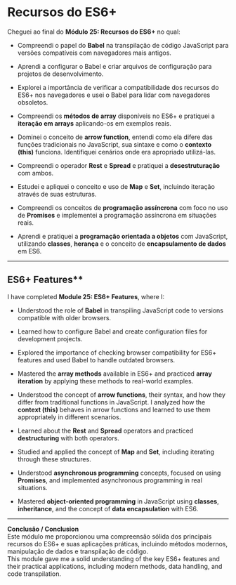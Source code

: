 
# Recursos do ES6+  

Cheguei ao final do **Módulo 25: Recursos do ES6+** no qual:  

- Compreendi o papel do **Babel** na transpilação de código JavaScript para versões compatíveis com navegadores mais antigos.  
- Aprendi a configurar o Babel e criar arquivos de configuração para projetos de desenvolvimento.  
- Explorei a importância de verificar a compatibilidade dos recursos do ES6+ nos navegadores e usei o Babel para lidar com navegadores obsoletos.  

- Compreendi os **métodos de array** disponíveis no ES6+ e pratiquei a **iteração em arrays** aplicando-os em exemplos reais.  

- Dominei o conceito de **arrow function**, entendi como ela difere das funções tradicionais no JavaScript, sua sintaxe e como o **contexto (this)** funciona. Identifiquei cenários onde era apropriado utilizá-las.  

- Compreendi o operador **Rest** e **Spread** e pratiquei a **desestruturação** com ambos.  

- Estudei e apliquei o conceito e uso de **Map** e **Set**, incluindo iteração através de suas estruturas.  

- Compreendi os conceitos de **programação assíncrona** com foco no uso de **Promises** e implementei a programação assíncrona em situações reais.  

- Aprendi e pratiquei a **programação orientada a objetos** com JavaScript, utilizando **classes**, **herança** e o conceito de **encapsulamento de dados** em ES6.  

---

## ES6+ Features**  

I have completed **Module 25: ES6+ Features**, where I:  

- Understood the role of **Babel** in transpiling JavaScript code to versions compatible with older browsers.  
- Learned how to configure Babel and create configuration files for development projects.  
- Explored the importance of checking browser compatibility for ES6+ features and used Babel to handle outdated browsers.  

- Mastered the **array methods** available in ES6+ and practiced **array iteration** by applying these methods to real-world examples.  

- Understood the concept of **arrow functions**, their syntax, and how they differ from traditional functions in JavaScript. I analyzed how the **context (this)** behaves in arrow functions and learned to use them appropriately in different scenarios.  

- Learned about the **Rest** and **Spread** operators and practiced **destructuring** with both operators.  

- Studied and applied the concept of **Map** and **Set**, including iterating through these structures.  

- Understood **asynchronous programming** concepts, focused on using **Promises**, and implemented asynchronous programming in real situations.  

- Mastered **object-oriented programming** in JavaScript using **classes**, **inheritance**, and the concept of **data encapsulation** with ES6.  

---

**Conclusão / Conclusion**  
Este módulo me proporcionou uma compreensão sólida dos principais recursos do ES6+ e suas aplicações práticas, incluindo métodos modernos, manipulação de dados e transpilação de código.  
This module gave me a solid understanding of the key ES6+ features and their practical applications, including modern methods, data handling, and code transpilation.  
